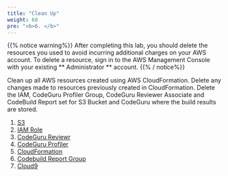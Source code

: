 ```yaml
---
title: "Clean Up"
weight: 60
pre: "<b>6. </b>"
---
```


{{% notice warning%}}
After completing this lab, you should delete the resources you used to avoid incurring additional charges on your AWS account. To delete a resource, sign in to the AWS Management Console with your existing ** Administrator ** account.
{{% / notice%}}

Clean up all AWS resources created using AWS CloudFormation. Delete any changes made to resources previously created in CloudFormation.
Delete the IAM, CodeGuru Profiler Group, CodeGuru Reviewer Associate and CodeBuild Report set for S3 Bucket and CodeGuru where the build results are stored.

1. [S3](/en/cleanup/s3)
1. [IAM Role](/en/cleanup/iam)
1. [CodeGuru Reviewr](/en/cleanup/codeguru-associate)
1. [CodeGuru Profiler](/en/cleanup/codeguru-profiler)
1. [CloudFormation](/en/cleanup/cloudformatiomn)
1. [Codebuild Report Group](/en/cleanup/codebuild)
1. [Cloud9](/en/cleanup/cloud9)